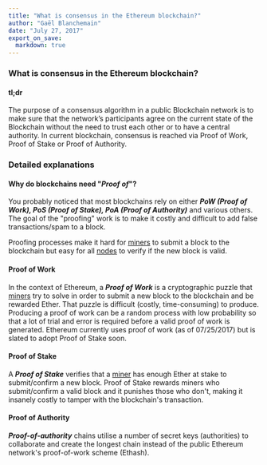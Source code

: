 ```yaml
---
title: "What is consensus in the Ethereum blockchain?"
author: "Gaël Blanchemain"
date: "July 27, 2017"
export_on_save:
  markdown: true
---
```


###  What is consensus in the Ethereum blockchain?

####  tl;dr
The purpose of a consensus algorithm in a public Blockchain network is to make sure that the network’s participants agree on the current state of the Blockchain without the need to trust each other or to have a central authority. In current blockchain, consensus is reached via Proof of Work, Proof of Stake or Proof of Authority.

###  Detailed explanations

####  Why do blockchains need "_Proof of_"?

You probably noticed that most blockchains rely on either _**PoW (Proof of Work), PoS (Proof of Stake), PoA (Proof of Authority)**_ and various others.
The goal of the "proofing" work is to make it costly and difficult to add false transactions/spam to a block.

Proofing processes make it hard for [miners](mining.md) to submit a block to the blockchain but easy for all [nodes](node.md) to verify if the new block is valid.

####  Proof of Work

In the context of Ethereum, a _**Proof of Work**_  is a cryptographic puzzle that [miners](mining.md/) try to solve in order to submit a new block to the blockchain and be rewarded Ether. That puzzle is difficult (costly, time-consuming) to produce. Producing a proof of work can be a random process with low probability so that a lot of trial and error is required before a valid proof of work is generated. Ethereum currently uses proof of work (as of 07/25/2017) but is slated to adopt Proof of Stake soon.

####  Proof of Stake

A _**Proof of Stake**_ verifies that a [miner](mining.md/) has enough Ether at stake to submit/confirm a new block. Proof of Stake rewards miners who submit/confirm a valid block and it punishes those who don't, making it insanely costly to tamper with the blockchain's transaction.


####  Proof of Authority

_**Proof-of-authority**_ chains utilise a number of secret keys (authorities) to collaborate and create the longest chain instead of the public Ethereum network's proof-of-work scheme (Ethash).